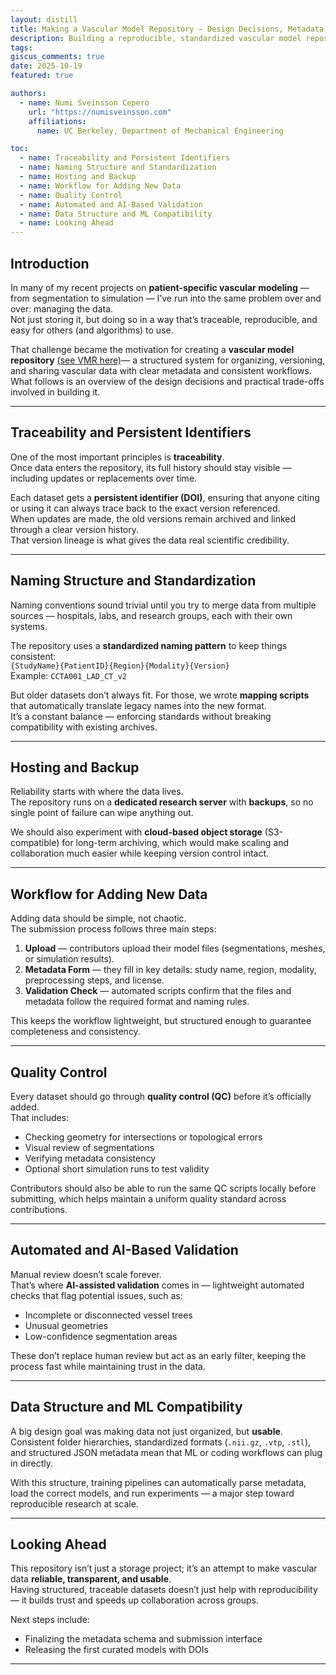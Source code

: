 ```yaml
---
layout: distill
title: Making a Vascular Model Repository — Design Decisions, Metadata, and Workflows
description: Building a reproducible, standardized vascular model repository with traceability, quality control, and support for automated workflows.
tags:
giscus_comments: true
date: 2025-10-19
featured: true

authors:
  - name: Numi Sveinsson Cepero
    url: "https://numisveinsson.com"
    affiliations:
      name: UC Berkeley, Department of Mechanical Engineering

toc:
  - name: Traceability and Persistent Identifiers
  - name: Naming Structure and Standardization
  - name: Hosting and Backup
  - name: Workflow for Adding New Data
  - name: Quality Control
  - name: Automated and AI-Based Validation
  - name: Data Structure and ML Compatibility
  - name: Looking Ahead
---
```


## Introduction

In many of my recent projects on **patient-specific vascular modeling** — from segmentation to simulation — I’ve run into the same problem over and over: managing the data.  
Not just storing it, but doing so in a way that’s traceable, reproducible, and easy for others (and algorithms) to use.

That challenge became the motivation for creating a **vascular model repository** [(see VMR here)](https://vascularmodel.com)— a structured system for organizing, versioning, and sharing vascular data with clear metadata and consistent workflows. What follows is an overview of the design decisions and practical trade-offs involved in building it.

***

## Traceability and Persistent Identifiers

One of the most important principles is **traceability**.  
Once data enters the repository, its full history should stay visible — including updates or replacements over time.

Each dataset gets a **persistent identifier (DOI)**, ensuring that anyone citing or using it can always trace back to the exact version referenced.  
When updates are made, the old versions remain archived and linked through a clear version history.  
That version lineage is what gives the data real scientific credibility.

***

## Naming Structure and Standardization

Naming conventions sound trivial until you try to merge data from multiple sources — hospitals, labs, and research groups, each with their own systems.  

The repository uses a **standardized naming pattern** to keep things consistent:  
`{StudyName}{PatientID}{Region}{Modality}{Version}`  
Example: `CCTA001_LAD_CT_v2`

But older datasets don’t always fit. For those, we wrote **mapping scripts** that automatically translate legacy names into the new format.  
It’s a constant balance — enforcing standards without breaking compatibility with existing archives.

***

## Hosting and Backup

Reliability starts with where the data lives.  
The repository runs on a **dedicated research server** with **backups**, so no single point of failure can wipe anything out.  

We should also experiment with **cloud-based object storage** (S3-compatible) for long-term archiving, which would make scaling and collaboration much easier while keeping version control intact.

***

## Workflow for Adding New Data

Adding data should be simple, not chaotic.  
The submission process follows three main steps:

1. **Upload** — contributors upload their model files (segmentations, meshes, or simulation results).  
2. **Metadata Form** — they fill in key details: study name, region, modality, preprocessing steps, and license.  
3. **Validation Check** — automated scripts confirm that the files and metadata follow the required format and naming rules.

This keeps the workflow lightweight, but structured enough to guarantee completeness and consistency.

***

## Quality Control

Every dataset should go through **quality control (QC)** before it’s officially added.  
That includes:

- Checking geometry for intersections or topological errors  
- Visual review of segmentations  
- Verifying metadata consistency  
- Optional short simulation runs to test validity  

Contributors should also be able to run the same QC scripts locally before submitting, which helps maintain a uniform quality standard across contributions.

***

## Automated and AI-Based Validation

Manual review doesn’t scale forever.  
That’s where **AI-assisted validation** comes in — lightweight automated checks that flag potential issues, such as:

- Incomplete or disconnected vessel trees  
- Unusual geometries  
- Low-confidence segmentation areas  

These don’t replace human review but act as an early filter, keeping the process fast while maintaining trust in the data.

***

## Data Structure and ML Compatibility

A big design goal was making data not just organized, but **usable**.  
Consistent folder hierarchies, standardized formats (`.nii.gz`, `.vtp`, `.stl`), and structured JSON metadata mean that ML or coding workflows can plug in directly.  

With this structure, training pipelines can automatically parse metadata, load the correct models, and run experiments — a major step toward reproducible research at scale.

***

## Looking Ahead

This repository isn’t just a storage project; it’s an attempt to make vascular data **reliable, transparent, and usable**.  
Having structured, traceable datasets doesn’t just help with reproducibility — it builds trust and speeds up collaboration across groups.

Next steps include:
- Finalizing the metadata schema and submission interface  
- Releasing the first curated models with DOIs

***
